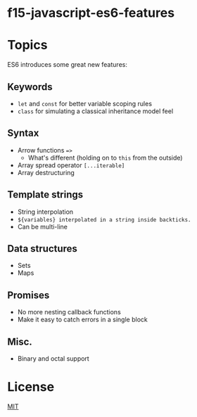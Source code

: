 # f15-javascript-es6-features

# Topics

ES6 introduces some great new features:

## Keywords

* `let` and `const` for better variable scoping rules
* `class` for simulating a classical inheritance model feel

## Syntax

* Arrow functions `=>`
  * What's different (holding on to `this` from the outside)
* Array spread operator `[...iterable]`
* Array destructuring 

## Template strings

* String interpolation
* ``${variables} interpolated in a string inside backticks.``
* Can be multi-line

## Data structures

* Sets
* Maps

## Promises

* No more nesting callback functions
* Make it easy to catch errors in a single block

## Misc.

* Binary and octal support

# License

[MIT](http://nishanths.mit-license.org)